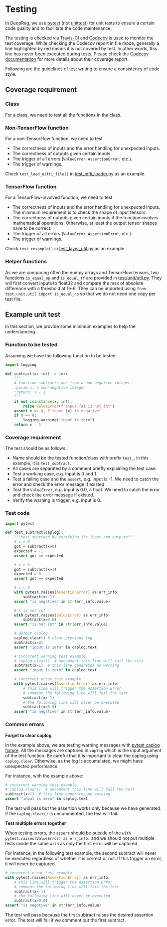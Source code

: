 # Testing

In DeepReg, we use [pytest](https://docs.pytest.org/en/stable/) (not
[unittest](https://docs.python.org/3/library/unittest.html)) for unit tests to ensure a
certain code quality and to facilitate the code maintenance.

The testing is checked via [Travis-CI](https://travis-ci.org/github/DeepRegNet/DeepReg)
and [Codecov](https://codecov.io/gh/DeepRegNet/DeepReg) is used to monitor the test
coverage. While checking the Codecov report in file mode, generally a line highlighted
by red means it is not covered by test. In other words, this line has never been
executed during tests. Please check the
[Codecov documentation](https://docs.codecov.io/docs/viewing-source-code) for more
details about their coverage report.

Following are the guidelines of test writing to ensure a consistency of code style.

## Coverage requirement

### Class

For a class, we need to test all the functions in the class.

### Non-TensorFlow function

For a non-TensorFlow function, we need to test

- The correctness of inputs and the error handling for unexpected inputs.
- The correctness of outputs given certain inputs.
- The trigger of all errors (`ValueError`, `AssertionError`, etc.).
- The trigger of warnings.

Check `test_load_nifti_file()` in
[test_nifti_loader.py](https://github.com/DeepRegNet/DeepReg/blob/main/test/unit/test_nifti_loader.py#L12)
as an example.

### TensorFlow function

For a TensorFlow-involved function, we need to test

- The correctness of inputs and the error handling for unexpected inputs. The minimum
  requirement is to check the shape of input tensors.
- The correctness of outputs given certain inputs if the function involves mathematical
  operations. Otherwise, at least the output tensor shapes have to be correct.
- The trigger of all errors (`ValueError`, `AssertionError`, etc.).
- The trigger of warnings.

Check `test_resample()` in
[test_layer_util.py](https://github.com/DeepRegNet/DeepReg/blob/main/test/unit/test_layer_util.py#L107)
as an example.

### Helper functions

As we are comparing often the numpy arrays and TensorFlow tensors, two functions
`is_equal_np` and `is_equal_tf` are provided in
[test/unit/util.py](https://github.com/DeepRegNet/DeepReg/blob/main/test/unit/util.py).
They will first convert inputs to float32 and compare the max of absolute difference
with a threshold at 1e-6. They can be imported using
`from test.unit.util import is_equal_np` so that we do not need one copy per test file.

## Example unit test

In this section, we provide some minimum examples to help the understanding.

### Function to be tested

Assuming we have the following function to be tested:

```python
import logging

def subtract(x: int) -> int:
    """
    A function subtracts one from a non-negative integer.
    :param x: a non-negative integer
    :return: x - 1
    """
    if not isinstance(x, int):
        raise ValueError(f"input {x} is not int")
    assert x >= 0, f"input {x} is negative"
    if x == 0:
        logging.warning("input is zero")
    return x - 1
```

### Coverage requirement

The test should be as follows:

- Name should be the tested function/class with prefix `test_`, in this example, it is
  `test_subtract`.
- All cases are separated by a comment briefly explaining the test case.
- Test a working case, e.g. input is 0 and 1.
- Test a failing case and the `assert`, e.g. input is -1. We need to catch the error and
  check the error message if existed.
- Test the `ValueError`, e.g. input is 0.0, a float. We need to catch the error and
  check the error message if existed.
- Verify the warning is trigger, e.g. input is 0.

### Test code

```python
import pytest

def test_subtract(caplog):
    """test subtract by verifying its input and outputs"""
    # x = 0
    got = subtract(x=0)
    expected = -1
    assert got == expected

    # x > 0
    got = subtract(x=1)
    expected = 0
    assert got == expected

    # x < 0
    with pytest.raises(AssertionError) as err_info:
        subtract(x=-1)
    assert "is negative" in str(err_info.value)

    # x is not int
    with pytest.raises(ValueError) as err_info:
        subtract(x=0.0)
    assert "is not int" in str(err_info.value)

    # detect caplog
    caplog.clear() # clear previous log
    subtract(x=0)
    assert "input is zero" in caplog.text

    # incorrect warning test example
    # caplog.clear()  # uncomment this line will fail the test
    subtract(x=1)  # this line generates no warning
    assert "input is zero" in caplog.text

    # incorrect error test example
    with pytest.raises(AssertionError) as err_info:
        # this line will trigger the Assertion Error
        # comment the following line will fail the test
        subtract(x=-1)
        # the following line will never be executed
        subtract(x=0.0)
    assert "is negative" in str(err_info.value)
```

### Common errors

**Forget to clear caplog**

In the example above, we are testing warning messages with
[pytest caplog fixture](https://docs.pytest.org/en/stable/logging.html). All the
messages are captured in `caplog` which is the input argument of the test function. Be
careful that it is important to clear the caplog using `caplog.clear`. Otherwise, as the
log is accumulated, we might have unexpected performance.

For instance, with the example above:

```python
# incorrect warning test example
# caplog.clear()  # uncomment this line will fail the test
subtract(x=1)  # this line generates no warning
assert "input is zero" in caplog.text
```

The test will pass but the assertion works only because we have generated. If the
`caplog.clear()` is uncommented, the test will fail.

**Test multiple errors together**

When testing errors, the `assert` should be outside of the
`with pytest.raises(ValueError) as err_info:` and we should not put multiple tests
inside the same `with` as only the first error will be captured.

For instance, in the following test example, the second subtract will never be executed
regardless of whether it is correct or not. If this trigger an error, it will never be
captured.

```python
# incorrect error test example
with pytest.raises(AssertionError) as err_info:
    # this line will trigger the Assertion Error
    # comment the following line will fail the test
    subtract(x=-1)
    # the following line will never be executed
    subtract(x=0.0)
assert "is negative" in str(err_info.value)
```

The test will pass because the first subtract raises the desired assertion error. The
test will fail if we comment out the first subtract.
